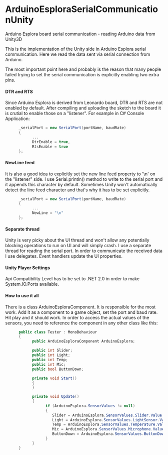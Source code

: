# ArduinoEsploraSerialCommunicationUnity
Arduino Esplora board serial communication - reading Arduino data from Unity3D

This is the implementation of the Unity side in Arduino Esplora serial communication.
Here we read the data sent via serial connection from Arduino.

The most important point here and probably is the reason that many people failed trying to set the serial communication is explicitly enabling two extra pins.

#### DTR and RTS

Since Arduino Esplora is derived from Leonardo board, DTR and RTS are not enabled by default.
After compiling and uploading the sketch to the board it is crutial to enable those on a "listener". 
For example in C# Console Application:

```c#
      _serialPort = new SerialPort(portName, baudRate)
      {
            ...
            DtrEnable = true,
            RtsEnable = true
      };
```

#### NewLine feed

It is also a good idea to explicitly set the new line feed property to '\n' on the "listener" side. 
I use Serial.println() method to write to the serial port and it appends this character by default. 
Sometimes Unity won't automatically detect the line feed character and that's why it has to be set explicitly.

```c#
      _serialPort = new SerialPort(portName, baudRate)
      {
            ...
            NewLine = "\n"
      };
```

#### Separate thread

Unity is very picky about the UI thread and won't allow any potentially blocking operations to run on UI and will simply crash.
I use a separate thread for reading the serial port. 
In order to communicate the received data I use delegates.
Event handlers update the UI properties.

#### Unity Player Settings

Api Compatibility Level has to be set to .NET 2.0 in order to make System.IO.Ports available.

#### How to use it all

There is a class ArduinoEsploraComponent. It is responsible for the most work. Add it as a component to a game object, set the port and baud rate. Hit play and it should work. In order to access the actual values of the sensors, you need to reference the component in any other class like this:

```c#
      public class Tester : MonoBehaviour
      {
            public ArduinoEsploraComponent ArduinoEsplora;

            public int Slider;
            public int Light;
            public int Temp;
            public int Mic;
            public bool ButtonDown;

            private void Start()
            {
            }

            private void Update()
            {
                  if (ArduinoEsplora.SensorValues != null)
                  {
                     Slider = ArduinoEsplora.SensorValues.Slider.Value;
                     Light = ArduinoEsplora.SensorValues.LightSensor.Value;
                     Temp = ArduinoEsplora.SensorValues.Temperature.Value;
                     Mic = ArduinoEsplora.SensorValues.Microphone.Value;
                     ButtonDown = ArduinoEsplora.SensorValues.ButtonDown.Value;
                  }
            }
      }
```

